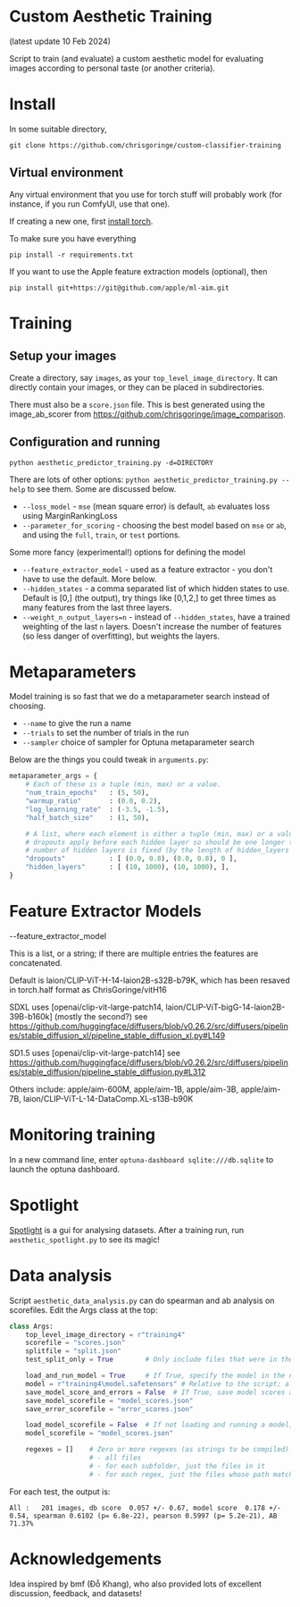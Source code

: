 # Custom Aesthetic Training

(latest update 10 Feb 2024)

Script to train (and evaluate) a custom aesthetic model for evaluating images according to personal taste (or another criteria).

# Install

In some suitable directory,
```
git clone https://github.com/chrisgoringe/custom-classifier-training
```

## Virtual environment

Any virtual environment that you use for torch stuff will probably work (for instance, if you run ComfyUI, use that one).

If creating a new one, first [install torch](https://pytorch.org/get-started/locally/).

To make sure you have everything
```              
pip install -r requirements.txt                                      
```

If you want to use the Apple feature extraction models (optional), then
```
pip install git+https://git@github.com/apple/ml-aim.git
```

# Training

## Setup your images

Create a directory, say `images`, as your `top_level_image_directory`. It can directly contain your images, or they can be placed in subdirectories.

There must also be a `score.json` file. This is best generated using the image_ab_scorer from https://github.com/chrisgoringe/image_comparison.

## Configuration and running

`python aesthetic_predictor_training.py -d=DIRECTORY`

There are lots of other options: `python aesthetic_predictor_training.py --help` to see them. Some are discussed below.

- `--loss_model` - `mse` (mean square error) is default, `ab` evaluates loss using MarginRankingLoss
- `--parameter_for_scoring` - choosing the best model based on `mse` or `ab`, and using the `full`, `train`, or `test` portions.

Some more fancy (experimental!) options for defining the model

- `--feature_extractor_model` - used as a feature extractor - you don't have to use the default. More below.
- `--hidden_states` - a comma separated list of which hidden states to use. Default is [0,] (the output), try things like [0,1,2,] to get three times as many features from the last three layers.
- `--weight_n_output_layers=n` - instead of `--hidden_states`, have a trained weighting of the last `n` layers. Doesn't increase the number of features (so less danger of overfitting), but weights the layers.

# Metaparameters

Model training is so fast that we do a metaparameter search instead of choosing. 

- `--name` to give the run a name
- `--trials` to set the number of trials in the run
- `--sampler` choice of sampler for Optuna metaparameter search

Below are the things you could tweak in `arguments.py`:

```python
metaparameter_args = {
    # Each of these is a tuple (min, max) or a value.
    "num_train_epochs"   : (5, 50),
    "warmup_ratio"       : (0.0, 0.2),
    "log_learning_rate"  : (-3.5, -1.5),
    "half_batch_size"    : (1, 50),            

    # A list, where each element is either a tuple (min, max) or a value
    # dropouts apply before each hidden layer so should be one longer than hidden layers, but will be automatically padded with zeroes
    # number of hidden layers is fixed (by the length of hidden_layers below, so you can change it, but metaparameter search wont)
    "dropouts"           : [ (0.0, 0.8), (0.0, 0.8), 0 ],
    "hidden_layers"      : [ (10, 1000), (10, 1000), ],
}
```

# Feature Extractor Models

--feature_extractor_model

This is a list, or a string; if there are multiple entries the features are concatenated.

Default is laion/CLIP-ViT-H-14-laion2B-s32B-b79K, which has been resaved in torch.half format as ChrisGoringe/vitH16

SDXL uses [openai/clip-vit-large-patch14, laion/CLIP-ViT-bigG-14-laion2B-39B-b160k] (mostly the second?)
see https://github.com/huggingface/diffusers/blob/v0.26.2/src/diffusers/pipelines/stable_diffusion_xl/pipeline_stable_diffusion_xl.py#L149

SD1.5 uses [openai/clip-vit-large-patch14]
see https://github.com/huggingface/diffusers/blob/v0.26.2/src/diffusers/pipelines/stable_diffusion/pipeline_stable_diffusion.py#L312

Others include:
apple/aim-600M, apple/aim-1B, apple/aim-3B, apple/aim-7B, laion/CLIP-ViT-L-14-DataComp.XL-s13B-b90K     

# Monitoring training

In a new command line, enter `optuna-dashboard sqlite:///db.sqlite` to launch the optuna dashboard.

# Spotlight

[Spotlight](https://github.com/Renumics/spotlight) is a gui for analysing datasets. After a training run, run `aesthetic_spotlight.py` to see its magic!

# Data analysis

Script `aesthetic_data_analysis.py` can do spearman and ab analysis on scorefiles. Edit the Args class at the top:

```python
class Args:
    top_level_image_directory = r"training4"
    scorefile = "scores.json"
    splitfile = "split.json"
    test_split_only = True        # Only include files that were in the 'test' (or eval) split of the training

    load_and_run_model = True     # If True, specify the model in the next line
    model = r"training4\model.safetensors" # Relative to the script; all other files are relative to the top_level_image_directory
    save_model_score_and_errors = False  # If True, save model scores and errors in the next two files
    save_model_scorefile = "model_scores.json"
    save_error_scorefile = "error_scores.json"

    load_model_scorefile = False  # If not loading and running a model, can just load a scorefile
    model_scorefile = "model_scores.json"

    regexes = []    # Zero or more regexes (as strings to be compiled). The analysis will run on (subject to the test_split constraint)
                    # - all files 
                    # - for each subfolder, just the files in it
                    # - for each regex, just the files whose path matches the regex
```

For each test, the output is:
```
All :   201 images, db score  0.057 +/- 0.67, model score  0.178 +/- 0.54, spearman 0.6102 (p= 6.8e-22), pearson 0.5997 (p= 5.2e-21), AB  71.37%
```


# Acknowledgements

Idea inspired by bmf (Đỗ Khang), who also provided lots of excellent discussion, feedback, and datasets!
